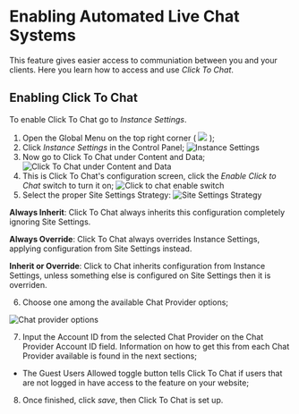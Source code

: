 
# Enabling Automated Live Chat Systems

This feature gives easier access to communiation between you and your clients. Here you learn how to access and use *Click To Chat*.

## Enabling Click To Chat

To enable Click To Chat go to *Instance Settings*.

1. Open the Global Menu on the top right corner ( ![](./images/icon-applications-menu.png) );
1. Click *Instance Settings* in the Control Panel;
    ![Instance Settings](./images/02.png)
1. Now go to Click To Chat under Content and Data;
    ![Click To Chat under Content and Data](./images/03.png)
1. This is Click To Chat's configuration screen, click the *Enable Click to Chat* switch to turn it on;
    ![Click to chat enable switch](./images/04.png)
1. Select the proper Site Settings Strategy: 
        ![Site Settings Strategy](./images/05.png)


**Always Inherit**: Click To Chat always inherits this configuration completely ignoring Site Settings.

**Always Override**: 
Click To Chat always overrides Instance Settings, applying configuration from Site Settings instead.

**Inherit or Override**: 
Click to Chat inherits configuration from Instance Settings, unless something else is configured on Site Settings then it is overriden. 

6. Choose one among the available Chat Provider options;

![Chat provider options](./images/06.png)

7. Input the Account ID from the selected Chat Provider on the Chat Provider Account ID field. Information on how to get this from each Chat Provider available is found in the next sections;

-  The Guest Users Allowed toggle button tells Click To Chat if users that are not logged in have access to the feature on your website;

8. Once finished, click *save*, then Click To Chat is set up.
